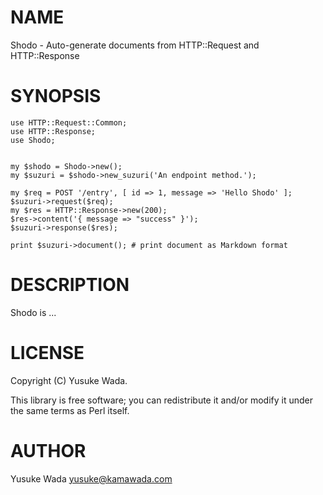 # NAME

Shodo - Auto-generate documents from HTTP::Request and HTTP::Response

# SYNOPSIS

    use HTTP::Request::Common;
    use HTTP::Response;
    use Shodo;
    

    my $shodo = Shodo->new();
    my $suzuri = $shodo->new_suzuri('An endpoint method.');

    my $req = POST '/entry', [ id => 1, message => 'Hello Shodo' ];
    $suzuri->request($req);
    my $res = HTTP::Response->new(200);
    $res->content('{ message => "success" }');
    $suzuri->response($res);

    print $suzuri->document(); # print document as Markdown format

# DESCRIPTION

Shodo is ...

# LICENSE

Copyright (C) Yusuke Wada.

This library is free software; you can redistribute it and/or modify
it under the same terms as Perl itself.

# AUTHOR

Yusuke Wada <yusuke@kamawada.com>
